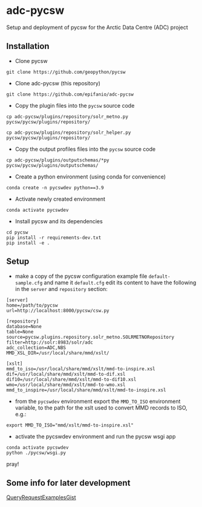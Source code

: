 # adc-pycsw
Setup and deployment of pycsw for the Arctic Data Centre (ADC) project

## Installation 

- Clone pycsw

```git clone https://github.com/geopython/pycsw```

- Clone adc-pycsw (this repository)

```git clone https://github.com/epifanio/adc-pycsw```

- Copy the plugin files into the `pycsw` source code

```
cp adc-pycsw/plugins/repository/solr_metno.py pycsw/pycsw/plugins/repository/
```

```
cp adc-pycsw/plugins/repository/solr_helper.py pycsw/pycsw/plugins/repository/
```

- Copy the output profiles files into the `pycsw` source code

```
cp adc-pycsw/plugins/outputschemas/*py pycsw/pycsw/plugins/outputschemas/
```

- Create a python environment (using conda for convenience)

```conda create -n pycswdev python==3.9```

- Activate newly created environment

```conda activate pycswdev```

- Install pycsw and its dependencies


```
cd pycsw
pip install -r requirements-dev.txt
pip install -e .
```

## Setup


- make a copy of the pycsw configuration example file `default-sample.cfg` and name it `default.cfg` edit its content to have the following in the `server` and `repository` section:

```
[server]
home=/path/to/pycsw
url=http://localhost:8000/pycsw/csw.py
```

```
[repository]
database=None
table=None
source=pycsw.plugins.repository.solr_metno.SOLRMETNORepository
filter=http://solr:8983/solr/adc
adc_collection=ADC,NBS
MMD_XSL_DIR=/usr/local/share/mmd/xslt/

[xslt]
mmd_to_iso=/usr/local/share/mmd/xslt/mmd-to-inspire.xsl
dif=/usr/local/share/mmd/xslt/mmd-to-dif.xsl
dif10=/usr/local/share/mmd/xslt/mmd-to-dif10.xsl
wmo=/usr/local/share/mmd/xslt/mmd-to-wmo.xsl
mmd_to_inspire=/usr/local/share/mmd/xslt/mmd-to-inspire.xsl

```

- from the `pycswdev` environment export the ```MMD_TO_ISO``` environment variable, to the path for the xslt used to convert MMD records to ISO, e.g.:

```export MMD_TO_ISO="mmd/xslt/mmd-to-inspire.xsl"```


- activate the pycswdev environment and run the pycsw wsgi app
```
conda activate pycswdev
python ./pycsw/wsgi.py
```
pray!

## Some info for later development
[QueryRequestExamplesGist](https://gist.github.com/kalxas/6ecb06d61cdd487dc7f9)
